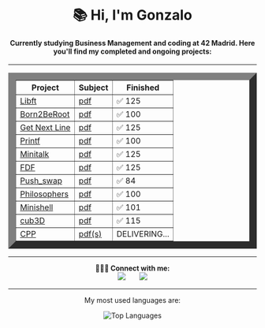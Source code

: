 <div align="center">
  <h1>📚 Hi, I'm Gonzalo</h1>
    <h4>Currently studying Business Management and coding at 42 Madrid. Here you'll find my completed and ongoing projects:</h4>
  <hr>
  <table border="15">
    <thead>
        <tr>
            <th>Project</th>
            <th>Subject</th>
            <th>Finished</th>
        </tr>
    </thead>
    <tbody>
        <tr>
            <td><a href="https://github.com/titogf/Libft"> Libft</a></td>
            <td><a href="https://github.com/titogf/Subjects/blob/main/libft.pdf">pdf</td>
            <td>✅ 125</td>
        </tr>
        <tr>
            <td><a href="https://github.com/titogf/Born2BeRoot"> Born2BeRoot</a></td>
            <td><a href="https://github.com/titogf/Subjects/blob/main/B2br.pdf">pdf</td>
            <td>✅ 100</td>
        </tr>
      <tr>
            <td><a href="https://github.com/titogf/Get_Next_Line"> Get Next Line</a></td>
            <td><a href="https://github.com/titogf/Subjects/blob/main/Get_Next_line.pdf">pdf</td>
            <td>✅ 125</td>
        </tr>
      <tr>
            <td><a href="https://github.com/titogf/Ft_printf"> Printf</a></td>
            <td><a href="https://github.com/titogf/Subjects/blob/main/printf.pdf">pdf</td>
            <td>✅ 100</td>
        </tr>
      <tr>
            <td><a href="https://github.com/titogf/Minitalk"> Minitalk</a></td>
            <td><a href="https://github.com/titogf/Subjects/blob/main/minitalk.pdf">pdf</td>
            <td>✅ 125</td>
        </tr>
      <tr>
            <td><a href="https://github.com/titogf/Fdf"> FDF</a></td>
            <td><a href="https://github.com/titogf/Subjects/blob/main/fdf.pdf">pdf</td>
            <td>✅ 125</td>
        </tr>
      <tr>
            <td><a href="https://github.com/titogf/push_swap"> Push_swap</a></td>
            <td><a href="https://github.com/titogf/Subjects/blob/main/psuh_swap.pdf">pdf</td>
            <td>✅ 84</td>
        </tr>
      <tr>
            <td><a href="https://github.com/titogf/Philosophers"> Philosophers</a></td>
            <td><a href="https://github.com/titogf/Subjects/blob/main/philosophers.pdf">pdf</td>
            <td>✅ 100</td>
        </tr>
      <tr>
            <td><a href="https://github.com/titogf/minishell"> Minishell</a></td>
            <td><a href="https://github.com/titogf/Subjects/blob/main/minishell.pdf">pdf</td>
            <td>✅ 101</td>
        </tr>
        <tr>
            <td><a href="https://github.com/titogf/cub3D"> cub3D</a></td>
            <td><a href="https://github.com/titogf/Subjects/blob/main/cub3D.pdf">pdf</td>
            <td>✅ 115</td>
        </tr>
        <tr>
            <td><a href="https://github.com/titogf/cpp"> CPP</a></td>
            <td><a href="https://github.com/titogf/Subjects/blob/main/cub3D.pdf">pdf(s)</td>
            <td>DELIVERING...</td>
        </tr>
    </tbody>
</table>
  
  <hr>
  
  <b>👨🏽‍💻 Connect with me:</b> <br>
  <a href="https://www.linkedin.com/in/gonzalo-fern%C3%A1ndez-alonso-b06690230/"><img src="https://img.icons8.com/color/48/000000/linkedin.png"/></a>&nbsp;&nbsp;&nbsp;&nbsp;&nbsp;&nbsp;
  <a href="https://profile.intra.42.fr/"><img src="https://img.icons8.com/color/48/000000/42.png"/></a><br>
  
  <hr>
  
  <p>My most used languages are:</p>
  <img src="https://github-readme-stats.vercel.app/api/top-langs/?username=titogf&layout=compact" alt="Top Languages">
</div>

